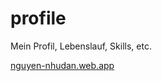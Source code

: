 # profile
Mein Profil, Lebenslauf, Skills, etc.


[nguyen-nhudan.web.app](https://nguyen-nhudan.web.app/)

